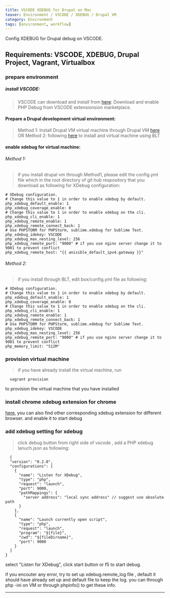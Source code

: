 ```yaml
---
title: VSCODE XDEBUG for Drupal on Mac
teaser: Environment / VSCODE / XDEBUG / Drupal VM
category: Environment
tags: [environment, workflow]
---
```


Config XDEBUG for Drupal debug on VSCODE.

Requirements: VSCODE, XDEBUG, Drupal Project, Vagrant, Virtualbox
----------------------------------------

### prepare environment

##### install VSCODE:

  > VSCODE can download and install from [here][vscode_download]:
  > Download and enable PHP Debug from VSCODE extensionsion marketplace.

  

#### Prepare a Drupal development virtual environment:

   > Method 1: Install Drupal VM virtual machine through Drupal VM [here][drupalVM_repository]
   > OR
   > Method 2: following [here][blt_install] to install and virtual machine using BLT

#### enable xdebug for virtual machine:
   
###### Method 1:
  > if you install drupal vm through Method1, please edit the config.yml file which in the root directory of git hub respository that you download as following for XDebug configuration:

  ```
  # XDebug configuration.
  # Change this value to 1 in order to enable xdebug by default.
  php_xdebug_default_enable: 1
  php_xdebug_coverage_enable: 0
  # Change this value to 1 in order to enable xdebug on the cli.
  php_xdebug_cli_enable: 1
  php_xdebug_remote_enable: 1
  php_xdebug_remote_connect_back: 1
  # Use PHPSTORM for PHPStorm, sublime.xdebug for Sublime Text.
  php_xdebug_idekey: VSCODE
  php_xdebug_max_nesting_level: 256
  php_xdebug_remote_port: "9000" # if you use nginx server change it to 9001 to prevent conflict
  php_xdebug_remote_host: "{{ anisible_default_ipv4.gateway }}"
  ```

###### Method 2:
  > if you install through BLT, edit box/config.yml file as following:

  ```
  # XDebug configuration.
  # Change this value to 1 in order to enable xdebug by default.
  php_xdebug_default_enable: 1
  php_xdebug_coverage_enable: 0
  # Change this value to 1 in order to enable xdebug on the cli.
  php_xdebug_cli_enable: 1
  php_xdebug_remote_enable: 1
  php_xdebug_remote_connect_back: 1
  # Use PHPSTORM for PHPStorm, sublime.xdebug for Sublime Text.
  php_xdebug_idekey: VSCODE
  php_xdebug_max_nesting_level: 256
  php_xdebug_remote_port: "9000" # if you use nginx server change it to 9001 to prevent conflict
  php_memory_limit: "512M"
  ```
  
### provision virtual machine
   > if you have already install the virtual machine, run

  ```
    vagrant provision
  ```

  to provision the virtual machine that you have installed


### install chrome xdebug extension for chrome 
  [here][chrome_xdebug_extension], you can also find other corresponding xdebug extension for different browser. and enable it to start debug

### add xdebug setting for xdebug
  > click debug button from right side of vscode , add a PHP xdebug lanuch.json as following:

  ```
    {
    "version": "0.2.0",
    "configurations": [
      {
        "name": "Listen for XDebug",
        "type": "php",
        "request": "launch",
        "port": 9000,
        "pathMappings": {
          "server address": "local sync address" // suggest use absolute path
        }
      },
      {
        "name": "Launch currently open script",
        "type": "php",
        "request": "launch",
        "program": "${file}",
        "cwd": "${fileDirname}",
        "port": 9000
      }
    ]
  }
  ```

  select "Listen for XDebug", click start button or f5 to start debug.

  if you encouter any error, try to set up xdebug.remote_log file , default it should have already set up and default file to keep the log. you can through php -ini on VM or through phpinfo() to get these info.
  

---
[vscode_download]: https://code.visualstudio.com/
[drupalVM_repository]: https://github.com/geerlingguy/drupal-vm
[blt_install]: https://cecilina.github.io/JekyIIBio/posts/2017-12-09-blt-vm-drupal-install
[chrome_xdebug_extension]: https://chrome.google.com/webstore/detail/xdebug-helper/eadndfjplgieldjbigjakmdgkmoaaaoc?hl=en